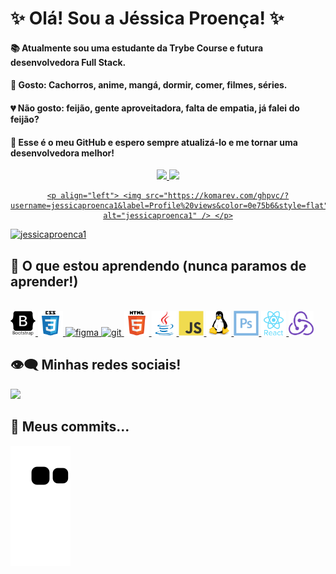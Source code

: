 # ✨ Olá! Sou a Jéssica Proença! ✨ 

#### 📚 Atualmente sou uma estudante da Trybe Course e futura desenvolvedora Full Stack. 

#### 💖 Gosto: Cachorros, anime, mangá, dormir, comer, filmes, séries. 
#### 💔 Não gosto: feijão, gente aproveitadora, falta de empatia, já falei do feijão?

#### 🤩 Esse é o meu GitHub e espero sempre atualizá-lo e me tornar uma desenvolvedora melhor!

<div align="center">
  <a href="https://github.com/JessicaProenca1">
  <img height="150em" src="https://github-readme-stats.vercel.app/api?username=JessicaProenca1&show_icons=true&theme=tokyonight&include_all_commits=true&count_private=true"/>
  <img height="150em" src="https://github-readme-stats.vercel.app/api/top-langs/?username=JessicaProenca1&layout=compact&langs_count=7&theme=tokyonight"/>

    <p align="left"> <img src="https://komarev.com/ghpvc/?username=jessicaproenca1&label=Profile%20views&color=0e75b6&style=flat" alt="jessicaproenca1" /> </p>

<p align="left"> <a href="https://github.com/ryo-ma/github-profile-trophy"><img src="https://github-profile-trophy.vercel.app/?username=jessicaproenca1" alt="jessicaproenca1" /></a> </p>
    
</div>
  

## 🤔 O que estou aprendendo (nunca paramos de aprender!)
<div style="display: inline_block"><br>
 <a href="https://getbootstrap.com" target="_blank" rel="noreferrer"> <img src="https://raw.githubusercontent.com/devicons/devicon/master/icons/bootstrap/bootstrap-plain-wordmark.svg" alt="bootstrap" width="40" height="40"/> </a> <a href="https://www.w3schools.com/css/" target="_blank" rel="noreferrer"> <img src="https://raw.githubusercontent.com/devicons/devicon/master/icons/css3/css3-original-wordmark.svg" alt="css3" width="40" height="40"/> </a> <a href="https://www.figma.com/" target="_blank" rel="noreferrer"> <img src="https://www.vectorlogo.zone/logos/figma/figma-icon.svg" alt="figma" width="40" height="40"/> </a> <a href="https://git-scm.com/" target="_blank" rel="noreferrer"> <img src="https://www.vectorlogo.zone/logos/git-scm/git-scm-icon.svg" alt="git" width="40" height="40"/> </a> <a href="https://www.w3.org/html/" target="_blank" rel="noreferrer"> <img src="https://raw.githubusercontent.com/devicons/devicon/master/icons/html5/html5-original-wordmark.svg" alt="html5" width="40" height="40"/> </a> <a href="https://www.java.com" target="_blank" rel="noreferrer"> <img src="https://raw.githubusercontent.com/devicons/devicon/master/icons/java/java-original.svg" alt="java" width="40" height="40"/> </a> <a href="https://developer.mozilla.org/en-US/docs/Web/JavaScript" target="_blank" rel="noreferrer"> <img src="https://raw.githubusercontent.com/devicons/devicon/master/icons/javascript/javascript-original.svg" alt="javascript" width="40" height="40"/> </a> <a href="https://www.linux.org/" target="_blank" rel="noreferrer"> <img src="https://raw.githubusercontent.com/devicons/devicon/master/icons/linux/linux-original.svg" alt="linux" width="40" height="40"/> </a> <a href="https://www.photoshop.com/en" target="_blank" rel="noreferrer"> <img src="https://raw.githubusercontent.com/devicons/devicon/master/icons/photoshop/photoshop-line.svg" alt="photoshop" width="40" height="40"/> </a> <a href="https://reactjs.org/" target="_blank" rel="noreferrer"> <img src="https://raw.githubusercontent.com/devicons/devicon/master/icons/react/react-original-wordmark.svg" alt="react" width="40" height="40"/> </a> <a href="https://redux.js.org" target="_blank" rel="noreferrer"> <img src="https://raw.githubusercontent.com/devicons/devicon/master/icons/redux/redux-original.svg" alt="redux" width="40" height="40"/> </a>
</div>
  
## 👁️‍🗨️ Minhas redes sociais!
  <div> 
  <a href="https://www.linkedin.com/in/jessica-proen%C3%A7a-327947236" target="_blank"><img src="https://img.shields.io/badge/-LinkedIn-%230077B5?style=for-the-badge&logo=linkedin&logoColor=white" target="_blank"></a> 
  </div>
   
 ## 🐍 Meus commits...
  ![Snake animation](https://github.com/JessicaProenca1/JessicaProenca1/blob/output/github-contribution-grid-snake.svg)

